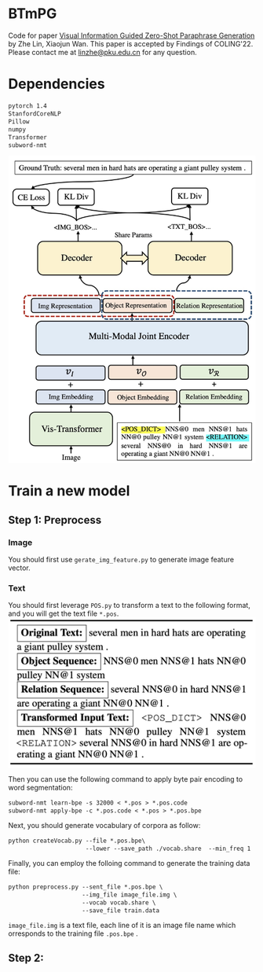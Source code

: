 # BTmPG
Code for paper [Visual Information Guided Zero-Shot Paraphrase Generation](https://aclanthology.org/2022.coling-1.568/) by Zhe Lin, Xiaojun Wan. This paper is accepted by Findings of COLING'22. Please contact me at [linzhe@pku.edu.cn](mailto:linzhe@pku.edu.cn) for any question.

# Dependencies
```
pytorch 1.4
StanfordCoreNLP
Pillow
numpy
Transformer
subword-nmt
```

<img src="https://github.com/L-Zhe/ViPG/blob/main/img/model.jpg?raw=true" width = "800" alt="overview" align=center />

# Train a new model
## Step 1: Preprocess

### Image

You should first use ```gerate_img_feature.py``` to generate image feature vector.

### Text
You should first leverage ```POS.py``` to transform a text to the following format, and you will get the text file ```*.pos```.
<img src="https://github.com/L-Zhe/ViPG/blob/main/img/ner.jpg?raw=true" width = "800" alt="overview" align=center />


Then you can use the following command to apply byte pair encoding to word segmentation:

```
subword-nmt learn-bpe -s 32000 < *.pos > *.pos.code
subword-nmt apply-bpe -c *.pos.code < *.pos > *.pos.bpe
```

Next, you should generate vocabulary of corpora as follow:

```
python createVocab.py --file *.pos.bpe\
                      --lower --save_path ./vocab.share  --min_freq 1
```

Finally, you can employ the folloing command to generate the training data file:

```
python preprocess.py --sent_file *.pos.bpe \
                     --img_file image_file.img \
                     --vocab vocab.share \
                     --save_file train.data
```
```image_file.img``` is a text file, each line of it is an image file name which orresponds to the training file ```.pos.bpe``` .

## Step 2: 
